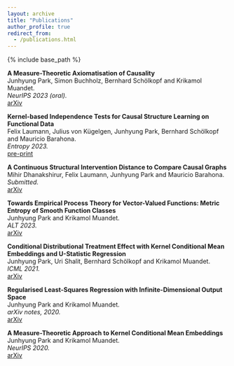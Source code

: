 ```yaml
---
layout: archive
title: "Publications"
author_profile: true
redirect_from:
  - /publications.html
---
```



{% include base_path %}



**A Measure-Theoretic Axiomatisation of Causality**  
Junhyung Park, Simon Buchholz, Bernhard Schölkopf and Krikamol Muandet.  
*NeurIPS 2023 (oral).*  
[arXiv](https://arxiv.org/abs/2305.17139)


**Kernel-based Independence Tests for Causal Structure Learning on Functional Data**  
Felix Laumann, Julius von Kügelgen, Junhyung Park, Bernhard Schölkopf and Mauricio Barahona.  
*Entropy 2023.*  
[pre-print](https://www.preprints.org/manuscript/202310.1816/v1)


**A Continuous Structural Intervention Distance to Compare Causal Graphs**  
Mihir Dhanakshirur, Felix Laumann, Junhyung Park and Mauricio Barahona.  
*Submitted.*  
[arXiv](https://arxiv.org/abs/2307.16452)


**Towards Empirical Process Theory for Vector-Valued Functions: Metric Entropy of Smooth Function Classes**  
Junhyung Park and Krikamol Muandet.  
*ALT 2023.*  
[arXiv](https://arxiv.org/abs/2202.04415)


**Conditional Distributional Treatment Effect with Kernel Conditional Mean Embeddings and U-Statistic Regression**  
Junhyung Park, Uri Shalit, Bernhard Schölkopf and Krikamol Muandet.  
*ICML 2021.*  
[arXiv](https://arxiv.org/abs/2102.08208)


**Regularised Least-Squares Regression with Infinite-Dimensional Output Space**  
Junhyung Park and Krikamol Muandet.  
*arXiv notes, 2020.*  
[arXiv](https://arxiv.org/abs/2010.10973)


**A Measure-Theoretic Approach to Kernel Conditional Mean Embeddings**  
Junhyung Park and Krikamol Muandet.  
*NeurIPS 2020.*  
[arXiv](https://arxiv.org/abs/2002.03689)

